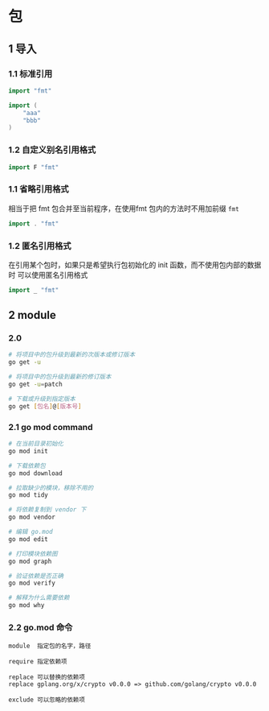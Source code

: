 # 包

## 1 导入

### 1.1 标准引用

```go
import "fmt"

import (
    "aaa"
    "bbb"
)
```

### 1.2 自定义别名引用格式

```go
import F "fmt"
```

### 1.1 省略引用格式

相当于把 fmt 包合并至当前程序，在使用fmt 包内的方法时不用加前缀 `fmt`

```go
import . "fmt"
```

### 1.2 匿名引用格式

在引用某个包时，如果只是希望执行包初始化的 init 函数，而不使用包内部的数据时
可以使用匿名引用格式

```go
import _ "fmt"
```

## 2 module

### 2.0

```bash
# 将项目中的包升级到最新的次版本或修订版本
go get -u

# 将项目中的包升级到最新的修订版本
go get -u=patch

# 下载或升级到指定版本
go get [包名]@[版本号]
```

### 2.1 go mod command

```bash
# 在当前目录初始化
go mod init

# 下载依赖包
go mod download

# 拉取缺少的模块，移除不用的
go mod tidy

# 将依赖复制到 vendor 下
go mod vendor

# 编辑 go.mod
go mod edit

# 打印模块依赖图
go mod graph

# 验证依赖是否正确
go mod verify

# 解释为什么需要依赖
go mod why
```

### 2.2 go.mod 命令

```text
module  指定包的名字，路径

require 指定依赖项

replace 可以替换的依赖项
replace gplang.org/x/crypto v0.0.0 => github.com/golang/crypto v0.0.0

exclude 可以忽略的依赖项
```
